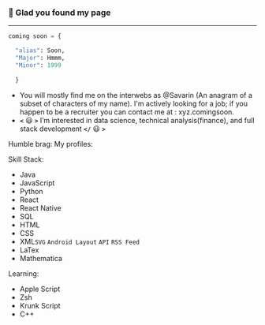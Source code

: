 ### 👋 Glad you found my page
---

```Python
coming soon = {

  "alias": Soon,
  "Major": Hmmm,
  "Minor": 1999 
  
  }
```

- You will mostly find me on the interwebs as @Savarin (An anagram of a subset of characters of my name). I'm actively looking for a job; if you happen to be a recruiter you can contact me at : xyz.comingsoon. 
- **`<`** :smiley: **`>`** I’m interested in data science, technical analysis(finance), and full stack development **`</`** :smiley: **`>`**

Humble brag:
My profiles:

Skill Stack:
- Java
- JavaScript
- Python
- React
- React Native
- SQL
- HTML
- CSS
- XML`SVG` `Android Layout` `API` `RSS Feed`
- LaTex
- Mathematica

Learning:
- Apple Script
- Zsh
- Krunk Script
- C++
<!---
SavarinMashy/SavarinMashy is a ✨ special ✨ repository because its `README.md` (this file) appears on your GitHub profile.
You can click the Preview link to take a look at your changes.
--->
